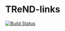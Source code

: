# TReND-links

[![Build Status](https://travis-ci.org/travs/TReND-links.svg?branch=flask)](https://travis-ci.org/travs/TReND-links)
